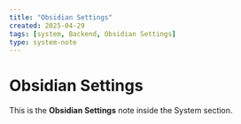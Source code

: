 ```yaml
---
title: "Obsidian Settings"
created: 2025-04-29
tags: [system, Backend, Obsidian Settings]
type: system-note
---
```


# Obsidian Settings

This is the **Obsidian Settings** note inside the System section.
